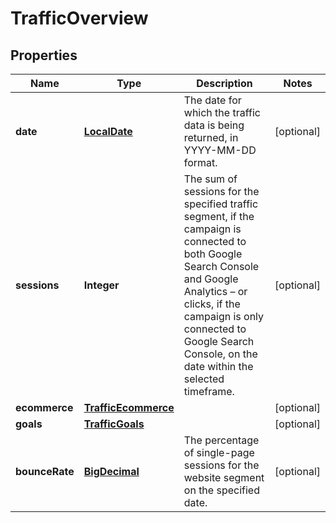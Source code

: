 # TrafficOverview

## Properties
Name | Type | Description | Notes
------------ | ------------- | ------------- | -------------
**date** | [**LocalDate**](LocalDate.md) | The date for which the traffic data is being returned, in YYYY-MM-DD format. |  [optional]
**sessions** | **Integer** | The sum of sessions for the specified traffic segment, if the campaign is connected to both Google Search Console and Google Analytics – or clicks, if the campaign is only connected to Google Search Console, on the date within the selected timeframe. |  [optional]
**ecommerce** | [**TrafficEcommerce**](TrafficEcommerce.md) |  |  [optional]
**goals** | [**TrafficGoals**](TrafficGoals.md) |  |  [optional]
**bounceRate** | [**BigDecimal**](BigDecimal.md) | The percentage of single-page sessions for the website segment on the specified date. |  [optional]
